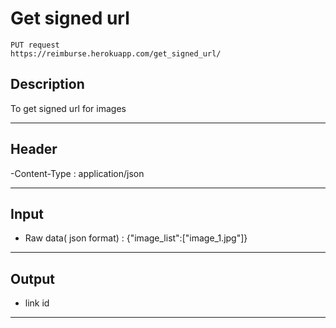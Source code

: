 # Get signed url

    PUT request
    https://reimburse.herokuapp.com/get_signed_url/

## Description
To get signed url for images

***

## Header

-Content-Type : application/json
    
***

## Input

- Raw data( json format) : {"image_list":["image_1.jpg"]}
    
***

## Output

- link id

***
